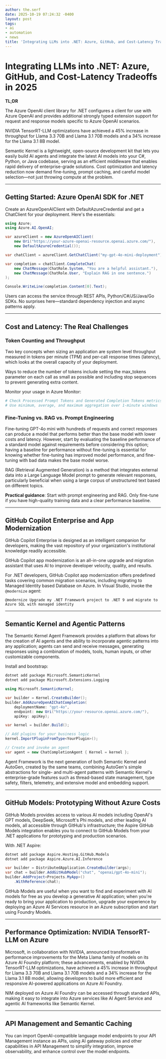 ```yaml
---
author: the.serf
date: 2025-10-19 07:24:32 -0400
layout: post
tags:
- ai
- automation
- news
title: 'Integrating LLMs into .NET: Azure, GitHub, and Cost-Latency Tradeoffs in 2025'
---
```

# Integrating LLMs into .NET: Azure, GitHub, and Cost-Latency Tradeoffs in 2025

**TL;DR**  

The Azure OpenAI client library for .NET configures a client for use with Azure OpenAI and provides additional strongly typed extension support for request and response models specific to Azure OpenAI scenarios.
 
NVIDIA TensorRT-LLM optimizations have achieved a 45% increase in throughput for Llama 3.3 70B and Llama 3.1 70B models and a 34% increase for the Llama 3.1 8B model.
 
Semantic Kernel is a lightweight, open-source development kit that lets you easily build AI agents and integrate the latest AI models into your C#, Python, or Java codebase, serving as an efficient middleware that enables rapid delivery of enterprise-grade solutions.
 Cost optimization and latency reduction now demand fine-tuning, prompt caching, and careful model selection—not just throwing compute at the problem.

---

## Getting Started: Azure OpenAI SDK for .NET


Create an AzureOpenAIClient with DefaultAzureCredential and get a ChatClient for your deployment.
 Here's the essentials:

```csharp
using Azure;
using Azure.AI.OpenAI;

var azureClient = new AzureOpenAIClient(
    new Uri("https://your-azure-openai-resource.openai.azure.com/"),
    new DefaultAzureCredential());

var chatClient = azureClient.GetChatClient("my-gpt-4o-mini-deployment");

var completion = chatClient.CompleteChat(
    new ChatMessage(ChatRole.System, "You are a helpful assistant."),
    new ChatMessage(ChatRole.User, "Explain RAG in one sentence.")
);

Console.WriteLine(completion.Content[0].Text);
```


Users can access the service through REST APIs, Python/C#/JS/Java/Go SDKs.
 No surprises here—standard dependency injection and async patterns apply.

---

## Cost and Latency: The Real Challenges

### Token Counting and Throughput


Two key concepts when sizing an application are system level throughput measured in tokens per minute (TPM) and per-call response times (latency), which looks at the overall capacity of your deployment.
 
Ways to reduce the number of tokens include setting the max_tokens parameter on each call as small as possible and including stop sequences to prevent generating extra content.


Monitor your usage in Azure Monitor:

```bash
# Check Processed Prompt Tokens and Generated Completion Tokens metrics
# Use minimum, average, and maximum aggregation over 1-minute windows
```

### Fine-Tuning vs. RAG vs. Prompt Engineering


Fine-tuning GPT-4o mini with hundreds of requests and correct responses can produce a model that performs better than the base model with lower costs and latency.
 However, 
start by evaluating the baseline performance of a standard model against requirements before considering this option; having a baseline for performance without fine-tuning is essential for knowing whether fine-tuning has improved model performance, and fine-tuning with bad data makes the base model worse.



RAG (Retrieval Augmented Generation) is a method that integrates external data into a Large Language Model prompt to generate relevant responses, particularly beneficial when using a large corpus of unstructured text based on different topics.


**Practical guidance**: Start with prompt engineering and RAG. Only fine-tune if you have high-quality training data and a clear performance baseline.

---

## GitHub Copilot Enterprise and App Modernization


GitHub Copilot Enterprise is designed as an intelligent companion for developers, making the vast repository of your organization's institutional knowledge readily accessible.
 
GitHub Copilot app modernization is an all-in-one upgrade and migration assistant that uses AI to improve developer velocity, quality, and results.


For .NET developers, 
GitHub Copilot app modernization offers predefined tasks covering common migration scenarios, including migrating to Managed Identity based Database on Azure.
 In Visual Studio, invoke the `@modernize` agent:

```
@modernize Upgrade my .NET Framework project to .NET 9 and migrate to Azure SQL with managed identity
```

---

## Semantic Kernel and Agentic Patterns


The Semantic Kernel Agent Framework provides a platform that allows for the creation of AI agents and the ability to incorporate agentic patterns into any application; agents can send and receive messages, generating responses using a combination of models, tools, human inputs, or other customizable components.


Install and bootstrap:

```bash
dotnet add package Microsoft.SemanticKernel
dotnet add package Microsoft.Extensions.Logging
```

```csharp
using Microsoft.SemanticKernel;

var builder = Kernel.CreateBuilder();
builder.AddAzureOpenAIChatCompletion(
    deploymentName: "gpt-4o",
    endpoint: new Uri("https://your-resource.openai.azure.com/"),
    apiKey: apiKey);

var kernel = builder.Build();

// Add plugins for your business logic
kernel.ImportPluginFromType<YourPlugin>();

// Create and invoke an agent
var agent = new ChatCompletionAgent { Kernel = kernel };
```


Agent Framework is the next generation of both Semantic Kernel and AutoGen, created by the same teams, combining AutoGen's simple abstractions for single- and multi-agent patterns with Semantic Kernel's enterprise-grade features such as thread-based state management, type safety, filters, telemetry, and extensive model and embedding support.


---

## GitHub Models: Prototyping Without Azure Costs


GitHub Models provides access to various AI models including OpenAI's GPT models, DeepSeek, Microsoft's Phi models, and other leading AI models, all accessible through GitHub's infrastructure; the Aspire GitHub Models integration enables you to connect to GitHub Models from your .NET applications for prototyping and production scenarios.


With .NET Aspire:

```bash
dotnet add package Aspire.Hosting.GitHub.Models
dotnet add package Aspire.Azure.AI.Inference
```

```csharp
var builder = DistributedApplication.CreateBuilder(args);
var chat = builder.AddGitHubModel("chat", "openai/gpt-4o-mini");
builder.AddProject<Projects.MyApp>()
    .WithReference(chat);
```


GitHub Models are useful when you want to find and experiment with AI models for free as you develop a generative AI application; when you're ready to bring your application to production, upgrade your experience by deploying an Azure AI Services resource in an Azure subscription and start using Foundry Models.


---

## Performance Optimization: NVIDIA TensorRT-LLM on Azure


Microsoft, in collaboration with NVIDIA, announced transformative performance improvements for the Meta Llama family of models on its Azure AI Foundry platform; these advancements, enabled by NVIDIA TensorRT-LLM optimizations, have achieved a 45% increase in throughput for Llama 3.3 70B and Llama 3.1 70B models and a 34% increase for the Llama 3.1 8B model, allowing developers to build more efficient and responsive AI-powered applications on Azure AI Foundry.



NIM deployed on Azure AI Foundry can be accessed through standard APIs, making it easy to integrate into Azure services like AI Agent Service and agentic AI frameworks like Semantic Kernel.


---

## API Management and Semantic Caching


You can import OpenAI-compatible language model endpoints to your API Management instance as APIs, using AI gateway policies and other capabilities in API Management to simplify integration, improve observability, and enhance control over the model endpoints.
